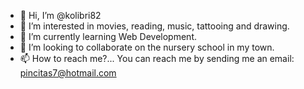 - 👋 Hi, I’m @kolibri82
- 👀 I’m interested in movies, reading, music, tattooing and drawing.
- 🌱 I’m currently learning Web Development.
- 💞️ I’m looking to collaborate on the nursery school in my town.
- 📫 How to reach me?... You can reach me by sending me an email: pincitas7@hotmail.com

<!---
kolibri82/kolibri82 is a ✨ special ✨ repository because its `README.md` (this file) appears on your GitHub profile.
You can click the Preview link to take a look at your changes.
--->

